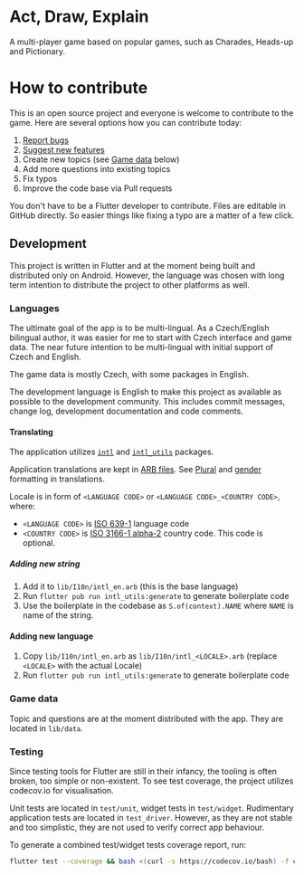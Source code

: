 # Act, Draw, Explain

A multi-player game based on popular games, such as Charades, Heads-up and Pictionary.

# How to contribute

This is an open source project and everyone is welcome to contribute to the game. Here are several options how you can contribute today:

1. [Report bugs](https://github.com/radeklat/act-draw-explain/issues/new/choose)
2. [Suggest new features](https://github.com/radeklat/act-draw-explain/issues/new/choose)
3. Create new topics (see [Game data](#game-data) below)
4. Add more questions into existing topics
5. Fix typos
6. Improve the code base via Pull requests

You don't have to be a Flutter developer to contribute. Files are editable in GitHub directly. So easier things like fixing a typo are a matter of a few click.

## Development

This project is written in Flutter and at the moment being built and distributed only on Android. However, the language was chosen with long term intention to distribute the project to other platforms as well.

### Languages

The ultimate goal of the app is to be multi-lingual. As a Czech/English bilingual author, it was easier for me to start with Czech interface and game data. The near future intention to be multi-lingual with initial support of Czech and English.

The game data is mostly Czech, with some packages in English.

The development language is English to make this project as available as possible to the development community. This includes commit messages, change log, development documentation and code comments.

#### Translating

The application utilizes [`intl`](https://pub.dev/packages/intl) and [`intl_utils`](https://pub.dev/packages/intl_utils) packages.

Application translations are kept in [ARB files](https://github.com/google/app-resource-bundle/wiki/ApplicationResourceBundleSpecification). See [Plural](https://support.crowdin.com/icu-message-syntax/#plural) and [gender](https://support.crowdin.com/icu-message-syntax/#select) formatting in translations.

Locale is in form of `<LANGUAGE CODE>` or `<LANGUAGE CODE>_<COUNTRY CODE>`, where:
* `<LANGUAGE CODE>` is [ISO 639-1](https://en.wikipedia.org/wiki/List_of_ISO_639-1_codes) language code
* `<COUNTRY CODE>` is [ISO 3166-1 alpha-2](https://en.wikipedia.org/wiki/ISO_3166-1_alpha-2#Officially_assigned_code_elements) country code. This code is optional.

##### Adding new string

1. Add it to `lib/I10n/intl_en.arb` (this is the base language)
2. Run `flutter pub run intl_utils:generate` to generate boilerplate code
3. Use the boilerplate in the codebase as `S.of(context).NAME` where `NAME` is name of the string.

#### Adding new language

1. Copy `lib/I10n/intl_en.arb` as `lib/I10n/intl_<LOCALE>.arb` (replace `<LOCALE>` with the actual Locale)
2. Run `flutter pub run intl_utils:generate` to generate boilerplate code

### Game data

Topic and questions are at the moment distributed with the app. They are located in `lib/data`.

### Testing

Since testing tools for Flutter are still in their infancy, the tooling is often broken, too simple or non-existent. To see test coverage, the project utilizes codecov.io for visualisation.

Unit tests are located in `test/unit`, widget tests in `test/widget`. Rudimentary application tests are located in `test_driver`. However, as they are not stable and too simplistic, they are not used to verify correct app behaviour.

To generate a combined test/widget tests coverage report, run:

```bash
flutter test --coverage && bash <(curl -s https://codecov.io/bash) -f coverage/lcov.info
```